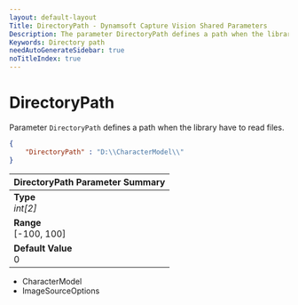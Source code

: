 ```yaml
---
layout: default-layout
Title: DirectoryPath - Dynamsoft Capture Vision Shared Parameters
Description: The parameter DirectoryPath defines a path when the library have to read files.
Keywords: Directory path
needAutoGenerateSidebar: true
noTitleIndex: true
---
```


# DirectoryPath

Parameter `DirectoryPath` defines a path when the library have to read files.

```json
{
    "DirectoryPath" : "D:\\CharacterModel\\"
}
```

| DirectoryPath Parameter Summary |
| :------------- |
| **Type**<br>*int[2]* |
| **Range**<br>[-100, 100] |
| **Default Value**<br>0 |

- CharacterModel
- ImageSourceOptions
